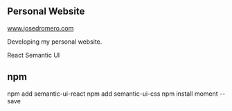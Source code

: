 ## Personal Website
www.josedromero.com

Developing my personal website.

React
Semantic UI

## npm

npm add semantic-ui-react
npm add semantic-ui-css
npm install moment --save
